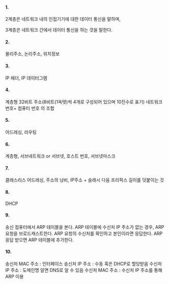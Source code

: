 #### 1. 

2계층은 네트워크 내의 인접기기에 대한 데이터 통신을 말하며, 

3계층은 네트워크 간에서 데이터 통신을 하는 것을 말한다.

#### 2. 

물리주소, 논리주소, 위치정보

#### 3. 

IP 헤더, IP 데이터그램

#### 4. 

계층형
32비트 주소(8비트(1옥텟)씩 4개로 구성되어 있으며 10진수로 표기)
네트워크 번호+ 컴퓨터 번호 의 조합

#### 5.

어드레싱, 라우팅

#### 6.

계층형, 서브네트워크 or 서브넷, 호스트 번호, 서브넷마스크

#### 7.

클래스리스 어드레싱, 주소의 낭비, IP주소 + 슬래시 다음 프리픽스 길이를 덧붙이는 것

#### 8.

DHCP

#### 9. 

송신 컴퓨터에서 ARP 테이블을 본다.
ARP 테이블에 수신처 IP 주소가 없는 경우, ARP 요청을 브로드캐스트한다.
ARP 요청의 수신처를 확인하고 본인이라면 응답한다.
ARP 응답 받으면 ARP 테이블에 추가한다.

#### 10.

송신처 MAC 주소 : 인터페이스
송신처 IP 주소 : 수동 혹은 DHCP로 할당받음
수신처 IP 주소 : 도메인명 알면 DNS로 알 수 있음
수신처 MAC 주소 : 수신처 IP 주소를 통해 ARP 이용

